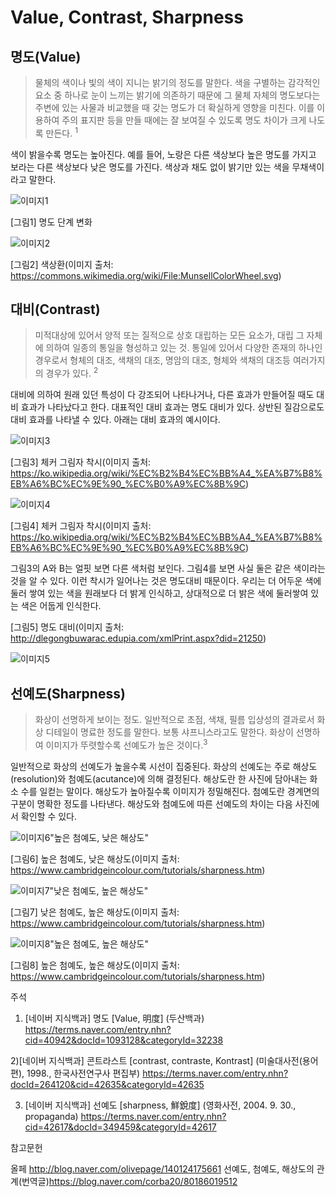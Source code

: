 # Value, Contrast, Sharpness

## 명도(Value)
> 물체의 색이나 빛의 색이 지니는 밝기의 정도를 말한다. 
색을 구별하는 감각적인 요소 중 하나로 눈이 느끼는 밝기에 의존하기 때문에 그 물체 자체의 명도보다는 주변에 있는 사물과 비교했을 때 갖는 명도가 더 확실하게 영향을 미친다.
이를 이용하여 주의 표지판 등을 만들 때에는 잘 보여질 수 있도록 명도 차이가 크게 나도록 만든다. <sup>1

색이 밝을수록 명도는 높아진다. 예를 들어, 노랑은 다른 색상보다 높은 명도를 가지고 보라는 다른 색상보다 낮은 명도를 가진다. 색상과 채도 없이 밝기만 있는 색을 무채색이라고 말한다. 


![이미지1](https://user-images.githubusercontent.com/71231278/93719228-0ab0be00-fbbc-11ea-9115-3cdc526e4c8e.jpg)


[그림1] 명도 단계 변화 


![이미지2](https://user-images.githubusercontent.com/71231278/93719021-dc7eae80-fbba-11ea-9c36-eaaf99795c5a.png)


[그림2] 색상환(이미지 출처: https://commons.wikimedia.org/wiki/File:MunsellColorWheel.svg)
 

## 대비(Contrast)
>미적대상에 있어서 양적 또는 질적으로 상호 대립하는 모든 요소가, 대립 그 자체에 의하여 일종의 통일을 형성하고 있는 것.
통일에 있어서 다양한 존재의 하나인 경우로서 형체의 대조, 색채의 대조, 명암의 대조, 형체와 색채의 대조등 여러가지의 경우가 있다. <sup>2


대비에 의하여 원래 있던 특성이 다 강조되어 나타나거나, 다른 효과가 만들어질 때도 대비 효과가 나타났다고 한다.
대표적인 대비 효과는 명도 대비가 있다. 상반된 질감으로도 대비 효과를 나타낼 수 있다. 아래는 대비 효과의 예시이다.


![이미지3](https://user-images.githubusercontent.com/71231278/95024552-a3683300-06be-11eb-87bc-f78af95aa24f.png)


[그림3] 체커 그림자 착시(이미지 출처: https://ko.wikipedia.org/wiki/%EC%B2%B4%EC%BB%A4_%EA%B7%B8%EB%A6%BC%EC%9E%90_%EC%B0%A9%EC%8B%9C)  


![이미지4](https://user-images.githubusercontent.com/71231278/95024551-a2cf9c80-06be-11eb-9577-c76fd30bcb12.png)


[그림4] 체커 그림자 착시(이미지 출처: https://ko.wikipedia.org/wiki/%EC%B2%B4%EC%BB%A4_%EA%B7%B8%EB%A6%BC%EC%9E%90_%EC%B0%A9%EC%8B%9C)  

그림3의 A와 B는 얼핏 보면 다른 색처럼 보인다. 그림4를 보면 사실 둘은 같은 색이라는 것을 알 수 있다. 이런 착시가 일어나는 것은 명도대비 때문이다. 우리는 더 어두운 색에 둘러 쌓여 있는 색을 원래보다 더 밝게 인식하고, 상대적으로 더 밝은 색에 둘러쌓여 있는 색은 어둡게 인식한다.

[그림5] 명도 대비(이미지 출처: http://dlegongbuwarac.edupia.com/xmlPrint.aspx?did=21250)


![이미지5](https://user-images.githubusercontent.com/71231278/95024553-a3683300-06be-11eb-994b-76921c52dc42.jpg)


## 선예도(Sharpness)
> 화상이 선명하게 보이는 정도.
일반적으로 초점, 색채, 필름 입상성의 결과로서 화상 디테일이 명료한 정도를 말한다.
보통 샤프니스라고도 말한다. 화상이 선명하여 이미지가 뚜렷할수록 선예도가 높은 것이다.<sup>3


일반적으로 화상의 선예도가 높을수록 시선이 집중된다.
화상의 선예도는 주로 해상도(resolution)와 첨예도(acutance)에 의해 결정된다. 해상도란 한 사진에 담아내는 화소 수를 일컫는 말이다.
해상도가 높아질수록 이미지가 정밀해진다. 첨예도란 경계면의 구분이 명확한 정도를 나타낸다. 해상도와 첨예도에 따른 선예도의 차이는 다음 사진에서 확인할 수 있다. 


![이미지6](https://user-images.githubusercontent.com/71231278/95025254-55096300-06c3-11eb-8d68-f11460572af9.jpg)"높은 첨예도, 낮은 해상도"


[그림6] 높은 첨예도, 낮은 해상도(이미지 출처: https://www.cambridgeincolour.com/tutorials/sharpness.htm)


![이미지7](https://user-images.githubusercontent.com/71231278/95025252-53d83600-06c3-11eb-905a-58e5f3f5fe96.jpg)"낮은 첨예도, 높은 해상도"


[그림7] 낮은 첨예도, 높은 해상도(이미지 출처: https://www.cambridgeincolour.com/tutorials/sharpness.htm)


![이미지8](https://user-images.githubusercontent.com/71231278/95025250-52a70900-06c3-11eb-9685-413417e0b75a.jpg)"높은 첨예도, 높은 해상도"


[그림8] 높은 첨예도, 높은 해상도(이미지 출처: https://www.cambridgeincolour.com/tutorials/sharpness.htm)


주석


1) [네이버 지식백과] 명도 [Value, 明度] (두산백과)
https://terms.naver.com/entry.nhn?cid=40942&docId=1093128&categoryId=32238


2)[네이버 지식백과] 콘트라스트 [contrast, contraste, Kontrast] (미술대사전(용어편), 1998., 한국사전연구사 편집부)
https://terms.naver.com/entry.nhn?docId=264120&cid=42635&categoryId=42635


3) [네이버 지식백과] 선예도 [sharpness, 鮮銳度] (영화사전, 2004. 9. 30., propaganda)
https://terms.naver.com/entry.nhn?cid=42617&docId=349459&categoryId=42617

참고문헌


올페 http://blog.naver.com/olivepage/140124175661
선예도, 첨예도, 해상도의 관계(번역글)https://blog.naver.com/corba20/80186019512
